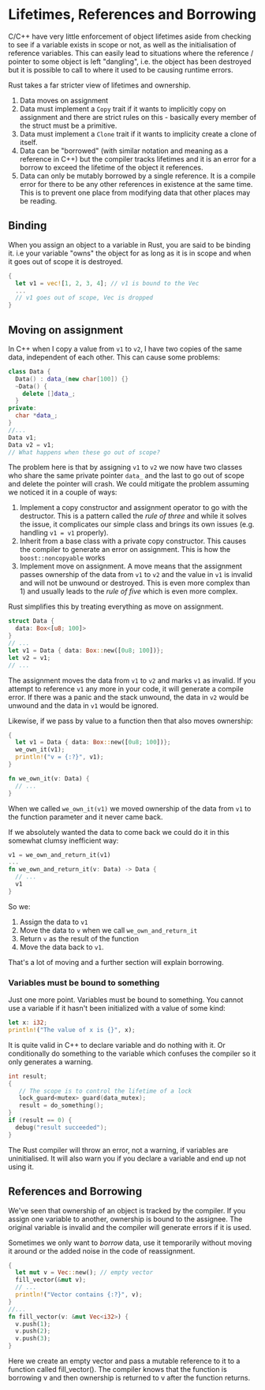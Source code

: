 # Lifetimes, References and Borrowing

C/C++ have very little enforcement of object lifetimes aside from checking to see if a variable exists in scope or not, as well as the initialisation of reference variables. This can easily lead to situations where the reference / pointer to some object is left "dangling", i.e. the object has been destroyed but it is possible to call to where it used to be causing runtime errors.

Rust takes a far stricter view of lifetimes and ownership.

1. Data moves on assignment
2. Data must implement a `Copy` trait if it wants to implicitly copy on assignment and there are strict rules on this - basically every member of the struct must be a primitive.
3. Data must implement a `Clone` trait if it wants to implicity create a clone of itself.
4. Data can be "borrowed" (with similar notation and meaning as a reference in C++) but the compiler tracks lifetimes and it is an error for a borrow to exceed the lifetime of the object it references.
5. Data can only be mutably borrowed by a single reference. It is a compile error for there to be any other references in existence at the same time. This is to prevent one place from modifying data that other places may be reading.

## Binding

When you assign an object to a variable in Rust, you are said to be binding it. i.e your variable "owns" the object for as long as it is in scope and when it goes out of scope it is destroyed.

```rust
{
  let v1 = vec![1, 2, 3, 4]; // v1 is bound to the Vec
  ...
  // v1 goes out of scope, Vec is dropped
}
```

## Moving on assignment

In C++ when I copy a value from `v1` to `v2`, I have two copies of the same data, independent of each other. This can cause some problems:

```c++
class Data {
  Data() : data_(new char[100]) {}
  ~Data() {
    delete []data_;
  }
private:
  char *data_;
}
//...
Data v1;
Data v2 = v1;
// What happens when these go out of scope?
```

The problem here is that by assigning `v1` to `v2` we now have two classes who share the same private pointer `data_` and the last to go out of scope and delete the pointer will crash. We could mitigate the problem assuming we noticed it in a couple of ways:

1. Implement a copy constructor and assignment operator to go with the destructor. This is a pattern called the *rule of three* and while it solves the issue, it complicates our simple class and brings its own issues (e.g. handling `v1 = v1` properly). 
2. Inherit from a base class with a private copy constructor. This causes the compiler to generate an error on assignment. This is how the `boost::noncopyable` works
3. Implement move on assignment. A move means that the assignment passes ownership of the data from `v1` to `v2` and the value in `v1` is invalid and will not be unwound or destroyed. This is even more complex than 1) and usually leads to the *rule of five* which is even more complex.

Rust simplifies this by treating everything as move on assignment.

```rust
struct Data {
  data: Box<[u8; 100]>
}
// ...
let v1 = Data { data: Box::new([0u8; 100])};
let v2 = v1;
// ...
```

The assignment moves the data from `v1` to `v2` and marks `v1` as invalid. If you attempt to reference `v1` any more in your code, it will generate a compile error. If there was a panic and the stack unwound, the data in `v2` would be unwound and the data in `v1` would be ignored.

Likewise, if we pass by value to a function then that also moves ownership:

```rust
{
  let v1 = Data { data: Box::new([0u8; 100])};
  we_own_it(v1);
  println!("v = {:?}", v1);
}

fn we_own_it(v: Data) {
  // ...
}
```

When we called `we_own_it(v1)` we moved ownership of the data from `v1` to the function parameter and it never came back.

If we absolutely wanted the data to come back we could do it in this somewhat clumsy inefficient way:

```rust
v1 = we_own_and_return_it(v1)
...
fn we_own_and_return_it(v: Data) -> Data {
  // ...
  v1
}
```

So we:

1. Assign the data to `v1`
2. Move the data to `v` when we call `we_own_and_return_it`
3. Return `v` as the result of the function
4. Move the data back to `v1`.

That's a lot of moving and a further section will explain borrowing.

### Variables must be bound to something

Just one more point. Variables must be bound to something. You cannot use a variable if it hasn't been initialized with a value of some kind:

```rust
let x: i32;
println!("The value of x is {}", x);
```

It is quite valid in C++ to declare variable and do nothing with it. Or conditionally do something to the variable which confuses the compiler so it only generates a warning.

```c++
int result;
{
   // The scope is to control the lifetime of a lock
   lock_guard<mutex> guard(data_mutex);
   result = do_something();
}
if (result == 0) {
  debug("result succeeded");
}
```

The Rust compiler will throw an error, not a warning, if variables are uninitialised. It will also warn you if you declare a variable and end up not using it.

## References and Borrowing

We've seen that ownership of an object is tracked by the compiler. If you assign one variable to another, ownership is bound to the assignee. The original variable is invalid and the compiler will generate errors if it is used.

Sometimes we only want to *borrow* data, use it temporarily without moving it around or the added noise in the code of reassignment.

```rust
{
  let mut v = Vec::new(); // empty vector
  fill_vector(&mut v);
  // ...
  println!("Vector contains {:?}", v);
}
//...
fn fill_vector(v: &mut Vec<i32>) {
  v.push(1);
  v.push(2);
  v.push(3);
}
```

Here we create an empty vector and pass a mutable reference to it to a function called fill_vector(). The compiler knows that the function is borrowing v and then ownership is returned to v after the function returns.
